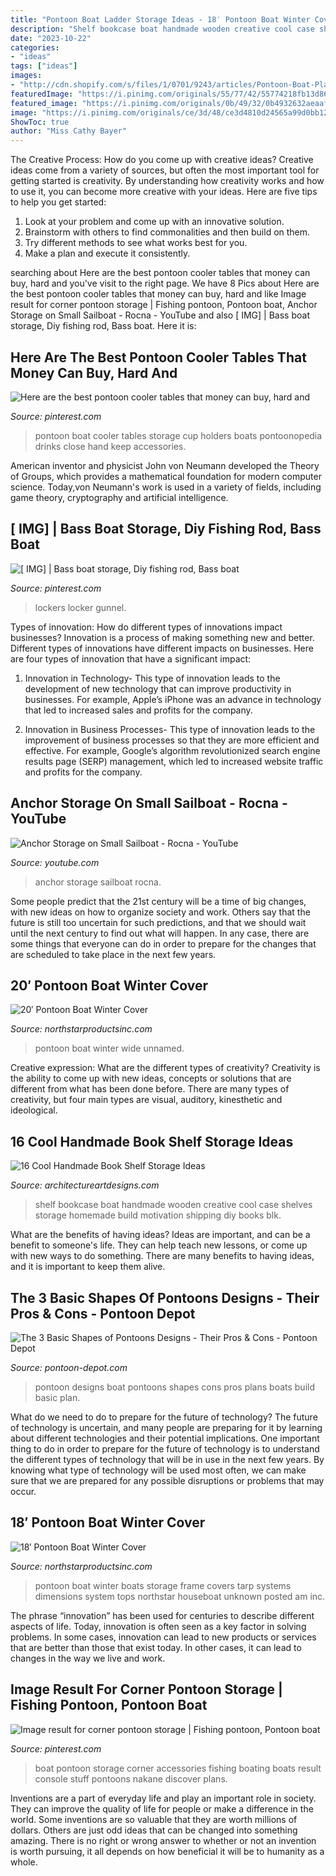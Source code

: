 ```yaml
---
title: "Pontoon Boat Ladder Storage Ideas - 18′ Pontoon Boat Winter Cover"
description: "Shelf bookcase boat handmade wooden creative cool case shelves storage homemade build motivation shipping diy books blk"
date: "2023-10-22"
categories:
- "ideas"
tags: ["ideas"]
images:
- "http://cdn.shopify.com/s/files/1/0701/9243/articles/Pontoon-Boat-Plan-2_grande.jpg?v=1461295067"
featuredImage: "https://i.pinimg.com/originals/55/77/42/55774218fb13d86d6c32678916b724c9.jpg"
featured_image: "https://i.pinimg.com/originals/0b/49/32/0b4932632aeaaf4e5c1fe35dca406cc0.jpg"
image: "https://i.pinimg.com/originals/ce/3d/48/ce3d4810d24565a99d0bb129d194a5a1.jpg"
ShowToc: true
author: "Miss Cathy Bayer"
---
```



The Creative Process: How do you come up with creative ideas?
Creative ideas come from a variety of sources, but often the most important tool for getting started is creativity. By understanding how creativity works and how to use it, you can become more creative with your ideas. Here are five tips to help you get started: 
1. Look at your problem and come up with an innovative solution.
2. Brainstorm with others to find commonalities and then build on them. 
3. Try different methods to see what works best for you. 
4. Make a plan and execute it consistently. 

	

		
searching about Here are the best pontoon cooler tables that money can buy, hard and you've visit to the right page. We have 8 Pics about Here are the best pontoon cooler tables that money can buy, hard and like Image result for corner pontoon storage | Fishing pontoon, Pontoon boat, Anchor Storage on Small Sailboat - Rocna - YouTube and also [ IMG] | Bass boat storage, Diy fishing rod, Bass boat. Here it is:
		
    
## Here Are The Best Pontoon Cooler Tables That Money Can Buy, Hard And

<img loading=lazy src="https://i.pinimg.com/originals/55/77/42/55774218fb13d86d6c32678916b724c9.jpg" onerror="this.onerror=null;this.src='https://tse2.mm.bing.net/th?id=OIP.cVpSr6ZiFA_i1RY2YFjAKAHaFA&amp;pid=15.1';" alt="Here are the best pontoon cooler tables that money can buy, hard and">

_Source: pinterest.com_

>pontoon boat cooler tables storage cup holders boats pontoonopedia drinks close hand keep accessories. 

	

American inventor and physicist John von Neumann developed the Theory of Groups, which provides a mathematical foundation for modern computer science. Today,von Neumann's work is used in a variety of fields, including game theory, cryptography and artificial intelligence.

    
## [ IMG] | Bass Boat Storage, Diy Fishing Rod, Bass Boat

<img loading=lazy src="https://i.pinimg.com/originals/0b/49/32/0b4932632aeaaf4e5c1fe35dca406cc0.jpg" onerror="this.onerror=null;this.src='https://tse3.mm.bing.net/th?id=OIP.E03gaTsE4e5tIs1fIdG1ugHaFj&amp;pid=15.1';" alt="[ IMG] | Bass boat storage, Diy fishing rod, Bass boat">

_Source: pinterest.com_

>lockers locker gunnel. 

	

Types of innovation: How do different types of innovations impact businesses?
Innovation is a process of making something new and better. Different types of innovations have different impacts on businesses. Here are four types of innovation that have a significant impact:
1. Innovation in Technology- This type of innovation leads to the development of new technology that can improve productivity in businesses. For example, Apple’s iPhone was an advance in technology that led to increased sales and profits for the company.

2. Innovation in Business Processes- This type of innovation leads to the improvement of business processes so that they are more efficient and effective. For example, Google’s algorithm revolutionized search engine results page (SERP) management, which led to increased website traffic and profits for the company.


    
## Anchor Storage On Small Sailboat - Rocna - YouTube

<img loading=lazy src="https://i.ytimg.com/vi/hi_U4P-B3QY/maxresdefault.jpg" onerror="this.onerror=null;this.src='https://tse4.mm.bing.net/th?id=OIP.Yq5VDYCFmqw1PJo7vHANvAHaEK&amp;pid=15.1';" alt="Anchor Storage on Small Sailboat - Rocna - YouTube">

_Source: youtube.com_

>anchor storage sailboat rocna. 

	

Some people predict that the 21st century will be a time of big changes, with new ideas on how to organize society and work. Others say that the future is still too uncertain for such predictions, and that we should wait until the next century to find out what will happen. In any case, there are some things that everyone can do in order to prepare for the changes that are scheduled to take place in the next few years.

    
## 20′ Pontoon Boat Winter Cover

<img loading=lazy src="https://northstarproductsinc.com/wp-content/uploads/2015/10/unnamed-18.jpg" onerror="this.onerror=null;this.src='https://tse1.mm.bing.net/th?id=OIP.j4oMBK0MHqUbzpbQEx8EggHaEK&amp;pid=15.1';" alt="20′ Pontoon Boat Winter Cover">

_Source: northstarproductsinc.com_

>pontoon boat winter wide unnamed. 

	

Creative expression: What are the different types of creativity?
Creativity is the ability to come up with new ideas, concepts or solutions that are different from what has been done before. There are many types of creativity, but four main types are visual, auditory, kinesthetic and ideological.

    
## 16 Cool Handmade Book Shelf Storage Ideas

<img loading=lazy src="https://www.architectureartdesigns.com/wp-content/uploads/2014/04/16-Cool-Handmade-Book-Shelf-Storage-Ideas-10-630x845.jpg" onerror="this.onerror=null;this.src='https://tse2.mm.bing.net/th?id=OIP.cF0TUydDf4gpGnGCAQDO-gHaJ7&amp;pid=15.1';" alt="16 Cool Handmade Book Shelf Storage Ideas">

_Source: architectureartdesigns.com_

>shelf bookcase boat handmade wooden creative cool case shelves storage homemade build motivation shipping diy books blk. 

	

What are the benefits of having ideas?
Ideas are important, and can be a benefit to someone's life. They can help teach new lessons, or come up with new ways to do something. There are many benefits to having ideas, and it is important to keep them alive.

    
## The 3 Basic Shapes Of Pontoons Designs - Their Pros &amp; Cons - Pontoon Depot

<img loading=lazy src="http://cdn.shopify.com/s/files/1/0701/9243/articles/Pontoon-Boat-Plan-2_grande.jpg?v=1461295067" onerror="this.onerror=null;this.src='https://tse2.mm.bing.net/th?id=OIP.Po6r1zG7OPy0whMV_8WMKgHaFj&amp;pid=15.1';" alt="The 3 Basic Shapes of Pontoons Designs - Their Pros &amp; Cons - Pontoon Depot">

_Source: pontoon-depot.com_

>pontoon designs boat pontoons shapes cons pros plans boats build basic plan. 

	

What do we need to do to prepare for the future of technology?
The future of technology is uncertain, and many people are preparing for it by learning about different technologies and their potential implications. One important thing to do in order to prepare for the future of technology is to understand the different types of technology that will be in use in the next few years. By knowing what type of technology will be used most often, we can make sure that we are prepared for any possible disruptions or problems that may occur.

    
## 18′ Pontoon Boat Winter Cover

<img loading=lazy src="http://northstarproductsinc.com/wp-content/uploads/2015/09/pontoon1width.gif" onerror="this.onerror=null;this.src='https://tse2.mm.bing.net/th?id=OIP.dwIzwIuNQpYTO5ksofNaTwHaFu&amp;pid=15.1';" alt="18′ Pontoon Boat Winter Cover">

_Source: northstarproductsinc.com_

>pontoon boat winter boats storage frame covers tarp systems dimensions system tops northstar houseboat unknown posted am inc. 

	

The phrase “innovation” has been used for centuries to describe different aspects of life. Today, innovation is often seen as a key factor in solving problems. In some cases, innovation can lead to new products or services that are better than those that exist today. In other cases, it can lead to changes in the way we live and work.

    
## Image Result For Corner Pontoon Storage | Fishing Pontoon, Pontoon Boat

<img loading=lazy src="https://i.pinimg.com/originals/ce/3d/48/ce3d4810d24565a99d0bb129d194a5a1.jpg" onerror="this.onerror=null;this.src='https://tse2.mm.bing.net/th?id=OIP.qCwO_BxbrOuBd7jelhDrvwHaLH&amp;pid=15.1';" alt="Image result for corner pontoon storage | Fishing pontoon, Pontoon boat">

_Source: pinterest.com_

>boat pontoon storage corner accessories fishing boating boats result console stuff pontoons nakane discover plans. 

	

Inventions are a part of everyday life and play an important role in society. They can improve the quality of life for people or make a difference in the world. Some inventions are so valuable that they are worth millions of dollars. Others are just odd ideas that can be changed into something amazing. There is no right or wrong answer to whether or not an invention is worth pursuing, it all depends on how beneficial it will be to humanity as a whole.

